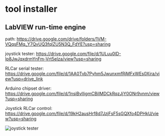 # tool installer
## LabVIEW run-time engine
path: https://drive.google.com/drive/folders/1VM-VQqsFMq_Y7QvUQ3fqlZU5N3Q_FdYE?usp=sharing 

joystick tester: https://drive.google.com/file/d/1ULuu0lD-lp8JwJqxdrmYnFm-Vrt5elza/view?usp=sharing

RLCar serial tester: https://drive.google.com/file/d/1AA0Tvb7Pyhm5JwunxmfRjMFxWEs0Xira/view?usp=drive_link

Arduino chipset driver: https://drive.google.com/file/d/1nsiBvlIigmCBiIMDCkRqzJjY0ONr9vnm/view?usp=sharing

Joystick RLCar control: https://drive.google.com/file/d/19kH2ausHrf8d7JzjFsF5sGQXfo4DPHkU/view?usp=sharing


![joystick tester](https://github.com/RLmodel/RLCar/assets/32663016/cc25ab74-72d5-4501-ac09-6a332f91b96e)


